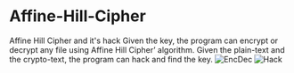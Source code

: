 # Affine-Hill-Cipher
Affine Hill Cipher and it's hack
Given the key, the program can encrypt or decrypt any file using Affine Hill Cipher’ algorithm.
Given the plain-text and the crypto-text, the program can hack and find the key.
![EncDec](https://user-images.githubusercontent.com/107170301/200774460-72e8c553-ce9a-4b4a-8fc8-04cd749c18b0.jpg)
![Hack](https://user-images.githubusercontent.com/107170301/200774469-c7392702-db15-4232-8a07-268f1e698db1.jpg)
